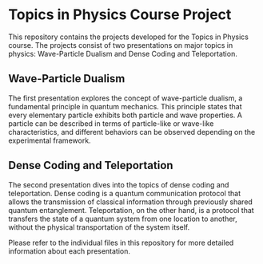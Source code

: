 # Topics in Physics Course Project

This repository contains the projects developed for the Topics in Physics course. The projects consist of two presentations on major topics in physics: Wave-Particle Dualism and Dense Coding and Teleportation.

## Wave-Particle Dualism

The first presentation explores the concept of wave-particle dualism, a fundamental principle in quantum mechanics. This principle states that every elementary particle exhibits both particle and wave properties. A particle can be described in terms of particle-like or wave-like characteristics, and different behaviors can be observed depending on the experimental framework.

## Dense Coding and Teleportation

The second presentation dives into the topics of dense coding and teleportation. Dense coding is a quantum communication protocol that allows the transmission of classical information through previously shared quantum entanglement. Teleportation, on the other hand, is a protocol that transfers the state of a quantum system from one location to another, without the physical transportation of the system itself.

Please refer to the individual files in this repository for more detailed information about each presentation.
